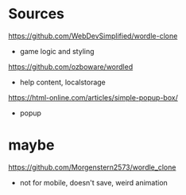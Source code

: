 

# Sources

https://github.com/WebDevSimplified/wordle-clone
- game logic and styling

https://github.com/ozboware/wordled
- help content, localstorage

https://html-online.com/articles/simple-popup-box/
- popup

# maybe

https://github.com/Morgenstern2573/wordle_clone
- not for mobile, doesn't save, weird animation